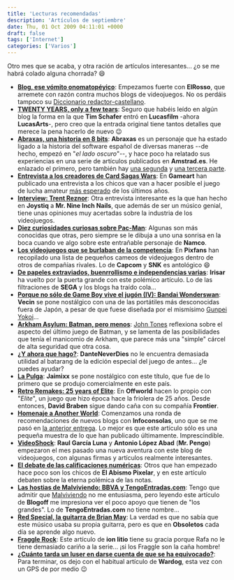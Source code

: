 ```yaml
---
title: 'Lecturas recomendadas'
description: 'Artículos de septiembre'
date: Thu, 01 Oct 2009 04:11:01 +0000
draft: false
tags: ['Internet']
categories: ['Varios']
---
```


Otro mes que se acaba, y otra ración de artículos interesantes... ¿o se me habrá colado alguna chorrada? :smile:

*   [**Blog, ese vómito onomatopéyico**](http://yocreoqueno.com/2009/09/28/blog-ese-vomito-onomatopeyico/): Empezamos fuerte con **ElRosso**, que arremete con razón contra muchos blogs de videojuegos. No os perdáis tampoco su [Diccionario redactor-castellano](http://yocreoqueno.com/2009/09/22/diccionario-analista-espanol/).
*   [**TWENTY YEARS, only a few tears**](http://www.doublefine.com/site/comments/twenty_years_only_a_few_tears/): Seguro que habéis leído en algún blog la forma en la que **Tim Schafer** entró en **Lucasfilm** -ahora **LucasArts**\-, pero creo que la entrada original tiene tantos detalles que merece la pena hacerlo de nuevo :wink:
*   [**Abraxas, una historia en 8 bits**](http://amstrad.es/articulos/varios/abraxas.php): **Abraxas** es un personaje que ha estado ligado a la historia del software español de diversas maneras --de hecho, empezó en "_el lado oscuro_"--, y hace poco ha relatado sus experiencias en una serie de artículos publicados en **Amstrad.es**. He enlazado el primero, pero también hay [una segunda](http://amstrad.es/articulos/varios/abraxas2.php) y [una tercera parte](http://amstrad.es/articulos/varios/abraxas3.php).
*   [**Entrevista a los creadores de Card Sagas Wars**](http://gameart.es/2009/09/entrevista-a-card-sagas-wars/): En **Gameart** han publicado una entrevista a los chicos que van a hacer posible el juego de lucha amateur [más esperado](http://paraisofriki.com/post/195795877/card-sagas-wars) de los últimos años.
*   [**Interview: Trent Reznor**](http://www.joystiq.com/2009/09/24/interview-trent-reznor/): Otra entrevista interesante es la que han hecho en **Joystiq** a **Mr. Nine Inch Nails**, que además de ser un músico genial, tiene unas opiniones muy acertadas sobre la industria de los videojuegos.
*   [**Diez curiosidades curiosas sobre Pac-Man**](http://elpixeblogdepedja.com/2009/09/diez-curiosidades-sobre-pacman.html): Algunas son más conocidas que otras, pero siempre se le dibuja a uno una sonrisa en la boca cuando ve algo sobre este entrañable personaje de **Namco**.
*   [**Los videojuegos que se burlaban de la competencia**](http://www.pixfans.com/los-videojuegos-que-se-burlaban-de-la-competencia/): En **Pixfans** han recopilado una lista de pequeños cameos de videojuegos dentro de otros de compañías rivales. Lo de **Capcom** y **SNK** es antológico :smile:
*   [**De papeles extraviados, buenrrollismo e independencias varias**](http://dandel.net/el-blog/de-papeles-extraviados-buenrrollismo-e-independencias-varias): **Irisar** ha vuelto por la puerta grande con este polémico artículo. Lo de las filtraciones de **SEGA** y los blogs ha traído cola...
*   [**Porque no sólo de Game Boy vive el jugón (IV): Bandai Wonderswan**](http://jumafas.blogvideojuegos.com/2009/09/26/porque-no-solo-de-game-boy-vive-el-jugon-iv-bandai-wonderswan/): **Vecin** se pone nostálgico con una de las portátiles más desconocidas fuera de Japón, a pesar de que fuese diseñada por el mismísimo [Gunpei Yokoi](/gunpei-yokoi/)...
*   [**Arkham Asylum: Batman, pero menos**](http://www.mondo-pixel.com/2009/09/15/arkham-asylum-batman-pero-menos/): [John Tones](/entrevistablog-john-tones/) reflexiona sobre el aspecto del último juego de Batman, y se lamenta de las posibilidades que tenía el manicomio de Arkham, que parece más una "simple" cárcel de alta seguridad que otra cosa.
*   [**¿Y ahora que hago?**](http://danteneverdies.wordpress.com/2009/09/11/y-ahora-que-hago/): **DanteNeverDies** no le encuentra demasiada utilidad al batarang de la edición especial del juego de antes... ¿le puedes ayudar?
*   [**La Pulga**](http://jaimixx.lacoctelera.net/post/2009/09/24/la-pulga-1983): **Jaimixx** se pone nostálgico con este título, que fue de lo primero que se produjo comercialmente en este país.
*   [**Retro Remakes: 25 years of Elite**](http://www.offworld.com/2009/09/retro-remakes-25-years-of-elit.html): En **Offworld** hacen lo propio con "_Elite_", un juego que hizo época hace la friolera de 25 años. Desde entonces, **David Braben** sigue dando caña con su compañía **Frontier**.
*   [**Homenaje a Another World**](http://www.infoconsolas.com/otros/reflexiones/homenaje-a-another-world): Comenzamos una ronda de recomendaciones de nuevos blogs con **Infoconsolas**, uno que se me pasó en [la anterior entrega](/lecturas-recomendadas-17/). Lo mejor es que este artículo sólo es una pequeña muestra de lo que han publicado últimamente. Imprescindible.
*   [**VideoShock**](http://www.videoshock.es/): **Raul García Luna** y **Antonio López Abad** (**Mr. Pengo**) empezaron el mes pasado una nueva aventura con este blog de videojuegos, con algunas firmas y artículos realmente interesantes.
*   [**El debate de las calificaciones numéricas**](http://elabismopixelar.blogspot.com/2009/09/el-debate-de-las-calificaciones.html): Otros que han empezado hace poco son los chicos de **El Abismo Pixelar**, y en este artículo debaten sobre la eterna polémica de las notas.
*   [**Las hostias de Malviviendo: BBVA y TengoEntradas.com**](http://www.blogoff.es/2009/09/29/las-hostias-de-malviviendo-bbva-y-entradascom/): Tengo que admitir que [Malviviendo](http://malviviendo.com/) no me entusiasma, pero leyendo este artículo de **Blogoff** me impresiona ver el poco apoyo que tienen de "los grandes". Lo de **TengoEntradas.com** no tiene nombre...
*   [**Red Special, la guitarra de Brian May**](http://www.obsoletos.org/2009/09/red-special-la-guitarra-de-brian-may/): La verdad es que no sabía que este músico usaba su propia guitarra, pero es que en **Obsoletos** cada día se aprende algo nuevo.
*   [**Fraggle Rock**](http://www.ionlitio.com/cine-tv/fraggle-rock/): Este artículo de **ion litio** tiene su gracia porque Rafa no le tiene demasiado cariño a la serie... ¡si los Fraggle son la caña hombre!
*   [**¿Cuánto tarda un luser en darse cuenta de que se ha equivocado?**](http://www.mundowdg.com/blog/?p=271): Para terminar, os dejo con el habitual artículo de **Wardog**, esta vez con un GPS de por medio :wink: